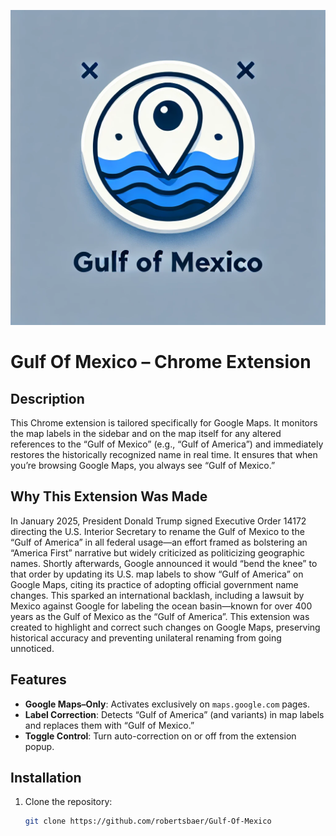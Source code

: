 ![Extension Icon](icon.png)

# Gulf Of Mexico – Chrome Extension

## Description

This Chrome extension is tailored specifically for Google Maps. It monitors the map labels in the sidebar and on the map itself for any altered references to the “Gulf of Mexico” (e.g., “Gulf of America”) and immediately restores the historically recognized name in real time. It ensures that when you’re browsing Google Maps, you always see “Gulf of Mexico.”

## Why This Extension Was Made

In January 2025, President Donald Trump signed Executive Order 14172 directing the U.S. Interior Secretary to rename the Gulf of Mexico to the “Gulf of America” in all federal usage—an effort framed as bolstering an “America First” narrative but widely criticized as politicizing geographic names. Shortly afterwards, Google announced it would “bend the knee” to that order by updating its U.S. map labels to show “Gulf of America” on Google Maps, citing its practice of adopting official government name changes. This sparked an international backlash, including a lawsuit by Mexico against Google for labeling the ocean basin—known for over 400 years as the Gulf of Mexico as the “Gulf of America”. This extension was created to highlight and correct such changes on Google Maps, preserving historical accuracy and preventing unilateral renaming from going unnoticed.

## Features

- **Google Maps–Only**: Activates exclusively on `maps.google.com` pages.  
- **Label Correction**: Detects “Gulf of America” (and variants) in map labels and replaces them with “Gulf of Mexico.”  
- **Toggle Control**: Turn auto-correction on or off from the extension popup.  

## Installation

1. Clone the repository:  
   ```bash
   git clone https://github.com/robertsbaer/Gulf-Of-Mexico